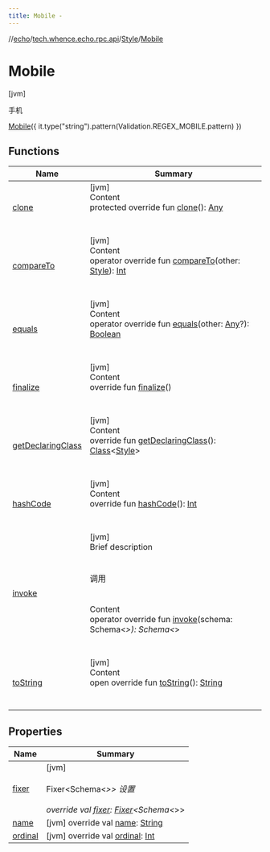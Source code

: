 ```yaml
---
title: Mobile -
---
```

//[echo](../../../index.md)/[tech.whence.echo.rpc.api](../../index.md)/[Style](../index.md)/[Mobile](index.md)



# Mobile  
 [jvm] 

手机

[Mobile](index.md)({ it.type("string").pattern(Validation.REGEX_MOBILE.pattern) })  
  
   


## Functions  
  
|  Name|  Summary| 
|---|---|
| [clone](../../../tech.whence.echo.webclient.response/-response-mocker/-purpose/-p-a-r-s-e-d/index.md#kotlin/Enum/clone/#/PointingToDeclaration/)| [jvm]  <br>Content  <br>protected override fun [clone](../../../tech.whence.echo.webclient.response/-response-mocker/-purpose/-p-a-r-s-e-d/index.md#kotlin/Enum/clone/#/PointingToDeclaration/)(): [Any](https://kotlinlang.org/api/latest/jvm/stdlib/kotlin/-any/index.html)  <br><br><br>
| [compareTo](../-none/index.md#kotlin/Enum/compareTo/#tech.whence.echo.rpc.api.Style/PointingToDeclaration/)| [jvm]  <br>Content  <br>operator override fun [compareTo](../-none/index.md#kotlin/Enum/compareTo/#tech.whence.echo.rpc.api.Style/PointingToDeclaration/)(other: [Style](../index.md)): [Int](https://kotlinlang.org/api/latest/jvm/stdlib/kotlin/-int/index.html)  <br><br><br>
| [equals](../../../tech.whence.echo.webclient.response/-response-mocker/-purpose/-p-a-r-s-e-d/index.md#kotlin/Enum/equals/#kotlin.Any?/PointingToDeclaration/)| [jvm]  <br>Content  <br>operator override fun [equals](../../../tech.whence.echo.webclient.response/-response-mocker/-purpose/-p-a-r-s-e-d/index.md#kotlin/Enum/equals/#kotlin.Any?/PointingToDeclaration/)(other: [Any](https://kotlinlang.org/api/latest/jvm/stdlib/kotlin/-any/index.html)?): [Boolean](https://kotlinlang.org/api/latest/jvm/stdlib/kotlin/-boolean/index.html)  <br><br><br>
| [finalize](../../../tech.whence.echo.webclient.response/-response-mocker/-purpose/-p-a-r-s-e-d/index.md#kotlin/Enum/finalize/#/PointingToDeclaration/)| [jvm]  <br>Content  <br>override fun [finalize](../../../tech.whence.echo.webclient.response/-response-mocker/-purpose/-p-a-r-s-e-d/index.md#kotlin/Enum/finalize/#/PointingToDeclaration/)()  <br><br><br>
| [getDeclaringClass](../../../tech.whence.echo.webclient.response/-response-mocker/-purpose/-p-a-r-s-e-d/index.md#kotlin/Enum/getDeclaringClass/#/PointingToDeclaration/)| [jvm]  <br>Content  <br>override fun [getDeclaringClass](../../../tech.whence.echo.webclient.response/-response-mocker/-purpose/-p-a-r-s-e-d/index.md#kotlin/Enum/getDeclaringClass/#/PointingToDeclaration/)(): [Class](https://docs.oracle.com/javase/8/docs/api/java/lang/Class.html)<[Style](../index.md)>  <br><br><br>
| [hashCode](../../../tech.whence.echo.webclient.response/-response-mocker/-purpose/-p-a-r-s-e-d/index.md#kotlin/Enum/hashCode/#/PointingToDeclaration/)| [jvm]  <br>Content  <br>override fun [hashCode](../../../tech.whence.echo.webclient.response/-response-mocker/-purpose/-p-a-r-s-e-d/index.md#kotlin/Enum/hashCode/#/PointingToDeclaration/)(): [Int](https://kotlinlang.org/api/latest/jvm/stdlib/kotlin/-int/index.html)  <br><br><br>
| [invoke](../invoke.md)| [jvm]  <br>Brief description  <br><br><br>调用<br><br>  <br>Content  <br>operator override fun [invoke](../invoke.md)(schema: Schema<*>): Schema<*>  <br><br><br>
| [toString](../../../tech.whence.echo.webclient.response/-response-mocker/-purpose/-p-a-r-s-e-d/index.md#kotlin/Enum/toString/#/PointingToDeclaration/)| [jvm]  <br>Content  <br>open override fun [toString](../../../tech.whence.echo.webclient.response/-response-mocker/-purpose/-p-a-r-s-e-d/index.md#kotlin/Enum/toString/#/PointingToDeclaration/)(): [String](https://kotlinlang.org/api/latest/jvm/stdlib/kotlin/-string/index.html)  <br><br><br>


## Properties  
  
|  Name|  Summary| 
|---|---|
| [fixer](index.md#tech.whence.echo.rpc.api/Style.Mobile/fixer/#/PointingToDeclaration/)|  [jvm] <br><br>Fixer<Schema<*>> 设置<br><br>override val [fixer](index.md#tech.whence.echo.rpc.api/Style.Mobile/fixer/#/PointingToDeclaration/): [Fixer](../../../tech.whence.echo.function/-fixer/index.md)<Schema<*>>   <br>
| [name](index.md#tech.whence.echo.rpc.api/Style.Mobile/name/#/PointingToDeclaration/)|  [jvm] override val [name](index.md#tech.whence.echo.rpc.api/Style.Mobile/name/#/PointingToDeclaration/): [String](https://kotlinlang.org/api/latest/jvm/stdlib/kotlin/-string/index.html)   <br>
| [ordinal](index.md#tech.whence.echo.rpc.api/Style.Mobile/ordinal/#/PointingToDeclaration/)|  [jvm] override val [ordinal](index.md#tech.whence.echo.rpc.api/Style.Mobile/ordinal/#/PointingToDeclaration/): [Int](https://kotlinlang.org/api/latest/jvm/stdlib/kotlin/-int/index.html)   <br>

